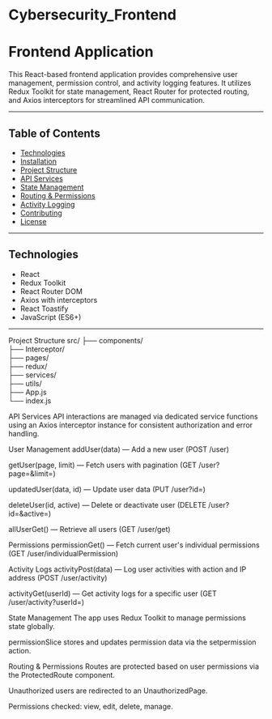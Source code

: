 # Cybersecurity_Frontend
# Frontend Application

This React-based frontend application provides comprehensive user management, permission control, and activity logging features. It utilizes Redux Toolkit for state management, React Router for protected routing, and Axios interceptors for streamlined API communication.

---

## Table of Contents

- [Technologies](#technologies)  
- [Installation](#installation)  
- [Project Structure](#project-structure)  
- [API Services](#api-services)  
- [State Management](#state-management)  
- [Routing & Permissions](#routing--permissions)  
- [Activity Logging](#activity-logging)  
- [Contributing](#contributing)  
- [License](#license)  

---

## Technologies

- React  
- Redux Toolkit  
- React Router DOM  
- Axios with interceptors  
- React Toastify  
- JavaScript (ES6+)  

---

Project Structure
src/
├── components/         
├── Interceptor/         
├── pages/             
├── redux/             
├── services/            
├── utils/             
├── App.js               
└── index.js 

API Services
API interactions are managed via dedicated service functions using an Axios interceptor instance for consistent authorization and error handling.

User Management
addUser(data) — Add a new user (POST /user)

getUser(page, limit) — Fetch users with pagination (GET /user?page=&limit=)

updatedUser(data, id) — Update user data (PUT /user?id=)

deleteUser(id, active) — Delete or deactivate user (DELETE /user?id=&active=)

allUserGet() — Retrieve all users (GET /user/get)

Permissions
permissionGet() — Fetch current user's individual permissions (GET /user/individualPermission)

Activity Logs
activityPost(data) — Log user activities with action and IP address (POST /user/activity)

activityGet(userId) — Get activity logs for a specific user (GET /user/activity?userId=)

State Management
The app uses Redux Toolkit to manage permissions state globally.

permissionSlice stores and updates permission data via the setpermission action.

Routing & Permissions
Routes are protected based on user permissions via the ProtectedRoute component.

Unauthorized users are redirected to an UnauthorizedPage.

Permissions checked: view, edit, delete, manage.

